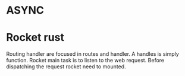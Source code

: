 # ASYNC 
# Rocket rust 
Routing handler are focused in routes and handler.
A handles is simply function.
Rocket main task is to listen to the web request.
Before dispatching the request rocket need to mounted.